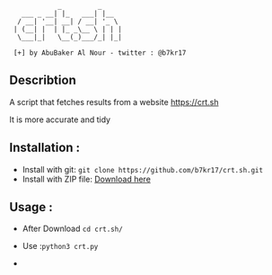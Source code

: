 
	            _         _     
	   ___ _ __| |_   ___| |__  
	  / __| '__| __| / __| '_ \ 
	 | (__| |  | |_ _\__ \ | | |
	  \___|_|   \__(_)___/_| |_|
  	
	 [+] by AbuBaker Al Nour - twitter : @b7kr17

## Describtion
A script that fetches results from a website
https://crt.sh

It is more accurate and tidy


## Installation :
- Install with git: `git clone https://github.com/b7kr17/crt.sh.git`
- Install with ZIP file: [Download here](https://github.com/b7kr17/crt.sh/archive/refs/heads/main.zip)

## Usage :
- After Download `cd crt.sh/`

- Use  :`python3 crt.py`
- 


